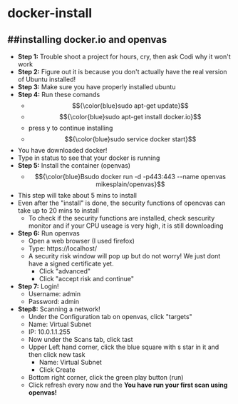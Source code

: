 # docker-install
##installing docker.io and openvas
---
* **Step 1:** Trouble shoot a project for hours, cry, then ask Codi why it won't work
* **Step 2:** Figure out it is because you don't actually have the real version of Ubuntu installed!
* **Step 3:** Make sure you have properly installed ubuntu
* **Step 4:** Run these comands
  * $${\color{blue}sudo apt-get update}$$
  * $${\color{blue}sudo apt-get install docker.io}$$
  * press y to continue installing
  * $${\color{blue}sudo service docker start}$$
* You have downloaded docker! 
* Type in status to see that your docker is running
* **Step 5:** Install the container (openvas)
  * $${\color{blue}Bsudo docker run -d -p443:443 --name openvas mikesplain/openvas}$$
* This step will take about 5 mins to install
* Even after the "install" is done, the security functions of opencvas can take up to 20 mins to install
   * To check if the security functions are installed, check sescurity monitor and if your CPU useage is very high, it is still downloading
* **Step 6:** Run openvas
   * Open a web browser (I used firefox)
   * Type: https://localhost/
   * A security risk window will pop up but do not worry! We just dont have a signed certificate yet.
       * Click "advanced"
       * Click "accept risk and continue"
* **Step 7:** Login!
   * Username: admin
   * Password: admin
* **Step8:** Scanning a network!
   * Under the Configuration tab on openvas, click "targets"
   * Name: Virtual Subnet
   * IP: 10.0.1.1.255
   * Now under the Scans tab, click tast
   * Upper Left hand corner, click the blue square with s star in it and then click new task
       * Name: Virtual Subnet
       * Click Create
   * Bottom right corner, click the green play button (run)
   * Click refresh every now and the
**You have run your first scan using openvas!**
